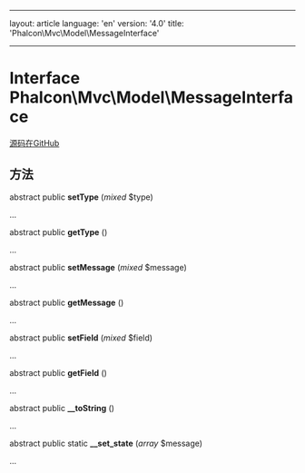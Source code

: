 * * *

layout: article language: 'en' version: '4.0' title: 'Phalcon\Mvc\Model\MessageInterface'

* * *

# Interface **Phalcon\Mvc\Model\MessageInterface**

<a href="https://github.com/phalcon/cphalcon/tree/v4.0.0/phalcon/mvc/model/messageinterface.zep" class="btn btn-default btn-sm">源码在GitHub</a>

## 方法

abstract public **setType** (*mixed* $type)

...

abstract public **getType** ()

...

abstract public **setMessage** (*mixed* $message)

...

abstract public **getMessage** ()

...

abstract public **setField** (*mixed* $field)

...

abstract public **getField** ()

...

abstract public **__toString** ()

...

abstract public static **__set_state** (*array* $message)

...